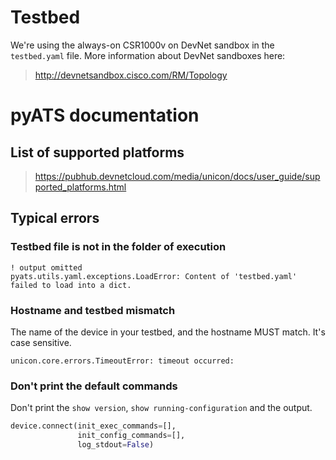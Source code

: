 # Testbed

We're using the always-on CSR1000v on DevNet sandbox in the `testbed.yaml` file. More information about DevNet sandboxes here:

> http://devnetsandbox.cisco.com/RM/Topology

# pyATS documentation
## List of supported platforms

> https://pubhub.devnetcloud.com/media/unicon/docs/user_guide/supported_platforms.html

## Typical errors

### Testbed file is not in the folder of execution

```
! output omitted
pyats.utils.yaml.exceptions.LoadError: Content of 'testbed.yaml' failed to load into a dict.
```

### Hostname and testbed mismatch

The name of the device in your testbed, and the hostname MUST match. It's case sensitive.

```
unicon.core.errors.TimeoutError: timeout occurred:
```

### Don't print the default commands

Don't print the `show version`, `show running-configuration` and the output.

```python
device.connect(init_exec_commands=[],
               init_config_commands=[],
               log_stdout=False)
```